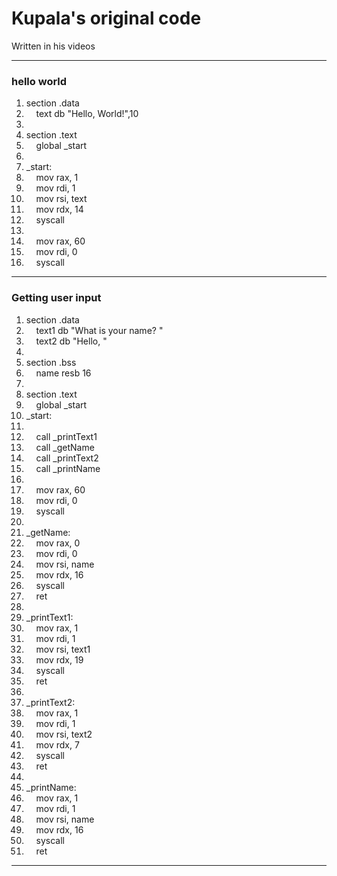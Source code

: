 
# Kupala's original code
Written in his videos


-----
### hello world

<div><ol class="asm"><li class="li1"><div class="de1"><span class="kw5">section</span> <span class="kw5">.data</span></div></li>
<li class="li1"><div class="de1">&nbsp; &nbsp; text <span class="kw5">db</span> <span class="st0">"Hello, World!"</span><span class="sy1">,</span><span class="nu0">10</span></div></li>
<li class="li1"><div class="de1">&nbsp;</div></li>
<li class="li1"><div class="de1"><span class="kw5">section</span> <span class="kw5">.text</span></div></li>
<li class="li1"><div class="de1">&nbsp; &nbsp; <span class="kw5">global</span> _start</div></li>
<li class="li1"><div class="de1">&nbsp;</div></li>
<li class="li1"><div class="de1">_start<span class="sy1">:</span></div></li>
<li class="li1"><div class="de1">&nbsp; &nbsp; <span class="kw1">mov</span> <span class="kw4">rax</span><span class="sy1">,</span> <span class="nu0">1</span></div></li>
<li class="li1"><div class="de1">&nbsp; &nbsp; <span class="kw1">mov</span> <span class="kw4">rdi</span><span class="sy1">,</span> <span class="nu0">1</span></div></li>
<li class="li1"><div class="de1">&nbsp; &nbsp; <span class="kw1">mov</span> <span class="kw4">rsi</span><span class="sy1">,</span> text</div></li>
<li class="li1"><div class="de1">&nbsp; &nbsp; <span class="kw1">mov</span> <span class="kw4">rdx</span><span class="sy1">,</span> <span class="nu0">14</span></div></li>
<li class="li1"><div class="de1">&nbsp; &nbsp; <span class="kw1">syscall</span></div></li>
<li class="li1"><div class="de1">&nbsp;</div></li>
<li class="li1"><div class="de1">&nbsp; &nbsp; <span class="kw1">mov</span> <span class="kw4">rax</span><span class="sy1">,</span> <span class="nu0">60</span></div></li>
<li class="li1"><div class="de1">&nbsp; &nbsp; <span class="kw1">mov</span> <span class="kw4">rdi</span><span class="sy1">,</span> <span class="nu0">0</span></div></li>
<li class="li1"><div class="de1">&nbsp; &nbsp; <span class="kw1">syscall</span></div></li>
</ol></div>

-----
### Getting user input

<div><ol class="asm"><li class="li1"><div class="de1"><span class="kw5">section</span> <span class="kw5">.data</span></div></li>
<li class="li1"><div class="de1">&nbsp; &nbsp; text1 <span class="kw5">db</span> <span class="st0">"What is your name? "</span></div></li>
<li class="li1"><div class="de1">&nbsp; &nbsp; text2 <span class="kw5">db</span> <span class="st0">"Hello, "</span></div></li>
<li class="li1"><div class="de1">&nbsp;</div></li>
<li class="li1"><div class="de1"><span class="kw5">section</span> <span class="kw5">.bss</span></div></li>
<li class="li1"><div class="de1">&nbsp; &nbsp; name <span class="kw5">resb</span> <span class="nu0">16</span></div></li>
<li class="li1"><div class="de1">&nbsp;</div></li>
<li class="li1"><div class="de1"><span class="kw5">section</span> <span class="kw5">.text</span></div></li>
<li class="li1"><div class="de1">&nbsp; &nbsp; <span class="kw5">global</span> _start</div></li>
<li class="li1"><div class="de1">_start<span class="sy1">:</span></div></li>
<li class="li1"><div class="de1">&nbsp;</div></li>
<li class="li1"><div class="de1">&nbsp; &nbsp; <span class="kw1">call</span> _printText1</div></li>
<li class="li1"><div class="de1">&nbsp; &nbsp; <span class="kw1">call</span> _getName</div></li>
<li class="li1"><div class="de1">&nbsp; &nbsp; <span class="kw1">call</span> _printText2</div></li>
<li class="li1"><div class="de1">&nbsp; &nbsp; <span class="kw1">call</span> _printName</div></li>
<li class="li1"><div class="de1">&nbsp;</div></li>
<li class="li1"><div class="de1">&nbsp; &nbsp; <span class="kw1">mov</span> <span class="kw4">rax</span><span class="sy1">,</span> <span class="nu0">60</span></div></li>
<li class="li1"><div class="de1">&nbsp; &nbsp; <span class="kw1">mov</span> <span class="kw4">rdi</span><span class="sy1">,</span> <span class="nu0">0</span></div></li>
<li class="li1"><div class="de1">&nbsp; &nbsp; <span class="kw1">syscall</span></div></li>
<li class="li1"><div class="de1">&nbsp;</div></li>
<li class="li1"><div class="de1">_getName<span class="sy1">:</span></div></li>
<li class="li1"><div class="de1">&nbsp; &nbsp; <span class="kw1">mov</span> <span class="kw4">rax</span><span class="sy1">,</span> <span class="nu0">0</span></div></li>
<li class="li1"><div class="de1">&nbsp; &nbsp; <span class="kw1">mov</span> <span class="kw4">rdi</span><span class="sy1">,</span> <span class="nu0">0</span></div></li>
<li class="li1"><div class="de1">&nbsp; &nbsp; <span class="kw1">mov</span> <span class="kw4">rsi</span><span class="sy1">,</span> name</div></li>
<li class="li1"><div class="de1">&nbsp; &nbsp; <span class="kw1">mov</span> <span class="kw4">rdx</span><span class="sy1">,</span> <span class="nu0">16</span></div></li>
<li class="li1"><div class="de1">&nbsp; &nbsp; <span class="kw1">syscall</span></div></li>
<li class="li1"><div class="de1">&nbsp; &nbsp; <span class="kw1">ret</span></div></li>
<li class="li1"><div class="de1">&nbsp;</div></li>
<li class="li1"><div class="de1">_printText1<span class="sy1">:</span></div></li>
<li class="li1"><div class="de1">&nbsp; &nbsp; <span class="kw1">mov</span> <span class="kw4">rax</span><span class="sy1">,</span> <span class="nu0">1</span></div></li>
<li class="li1"><div class="de1">&nbsp; &nbsp; <span class="kw1">mov</span> <span class="kw4">rdi</span><span class="sy1">,</span> <span class="nu0">1</span></div></li>
<li class="li1"><div class="de1">&nbsp; &nbsp; <span class="kw1">mov</span> <span class="kw4">rsi</span><span class="sy1">,</span> text1</div></li>
<li class="li1"><div class="de1">&nbsp; &nbsp; <span class="kw1">mov</span> <span class="kw4">rdx</span><span class="sy1">,</span> <span class="nu0">19</span></div></li>
<li class="li1"><div class="de1">&nbsp; &nbsp; <span class="kw1">syscall</span></div></li>
<li class="li1"><div class="de1">&nbsp; &nbsp; <span class="kw1">ret</span></div></li>
<li class="li1"><div class="de1">&nbsp;</div></li>
<li class="li1"><div class="de1">_printText2<span class="sy1">:</span></div></li>
<li class="li1"><div class="de1">&nbsp; &nbsp; <span class="kw1">mov</span> <span class="kw4">rax</span><span class="sy1">,</span> <span class="nu0">1</span></div></li>
<li class="li1"><div class="de1">&nbsp; &nbsp; <span class="kw1">mov</span> <span class="kw4">rdi</span><span class="sy1">,</span> <span class="nu0">1</span></div></li>
<li class="li1"><div class="de1">&nbsp; &nbsp; <span class="kw1">mov</span> <span class="kw4">rsi</span><span class="sy1">,</span> text2</div></li>
<li class="li1"><div class="de1">&nbsp; &nbsp; <span class="kw1">mov</span> <span class="kw4">rdx</span><span class="sy1">,</span> <span class="nu0">7</span></div></li>
<li class="li1"><div class="de1">&nbsp; &nbsp; <span class="kw1">syscall</span></div></li>
<li class="li1"><div class="de1">&nbsp; &nbsp; <span class="kw1">ret</span></div></li>
<li class="li1"><div class="de1">&nbsp;</div></li>
<li class="li1"><div class="de1">_printName<span class="sy1">:</span></div></li>
<li class="li1"><div class="de1">&nbsp; &nbsp; <span class="kw1">mov</span> <span class="kw4">rax</span><span class="sy1">,</span> <span class="nu0">1</span></div></li>
<li class="li1"><div class="de1">&nbsp; &nbsp; <span class="kw1">mov</span> <span class="kw4">rdi</span><span class="sy1">,</span> <span class="nu0">1</span></div></li>
<li class="li1"><div class="de1">&nbsp; &nbsp; <span class="kw1">mov</span> <span class="kw4">rsi</span><span class="sy1">,</span> name</div></li>
<li class="li1"><div class="de1">&nbsp; &nbsp; <span class="kw1">mov</span> <span class="kw4">rdx</span><span class="sy1">,</span> <span class="nu0">16</span></div></li>
<li class="li1"><div class="de1">&nbsp; &nbsp; <span class="kw1">syscall</span></div></li>
<li class="li1"><div class="de1">&nbsp; &nbsp; <span class="kw1">ret</span></div></li>
</ol></div>

-----

